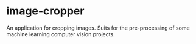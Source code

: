 # image-cropper
An application for cropping images. Suits for the pre-processing of some machine learning computer vision projects.

